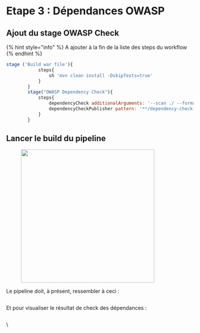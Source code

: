 # Etape 3 : Dépendances OWASP





## Ajout du stage OWASP Check

{% hint style="info" %}
A ajouter à la fin de la liste des steps du workflow
{% endhint %}

```javascript
stage ('Build war file'){
            steps{
                sh 'mvn clean install -DskipTests=true'
            }
        }
        stage("OWASP Dependency Check"){
            steps{
                dependencyCheck additionalArguments: '--scan ./ --format XML ', odcInstallation: 'DP-Check'
                dependencyCheckPublisher pattern: '**/dependency-check-report.xml'
            }
        }
```

## Lancer le build du pipeline&#x20;

<figure><img src="../.gitbook/assets/image (14).png" alt="" width="358"><figcaption></figcaption></figure>

Le pipeline doit, à présent, ressembler à ceci :

<figure><img src="https://github.com/smontri/esgi-devsecops/raw/main/images/Job3.jpg" alt=""><figcaption></figcaption></figure>

Et pour visualiser le résultat de check des dépendances :

<figure><img src="https://github.com/smontri/esgi-devsecops/raw/main/images/dp-results.jpg" alt=""><figcaption></figcaption></figure>



\
